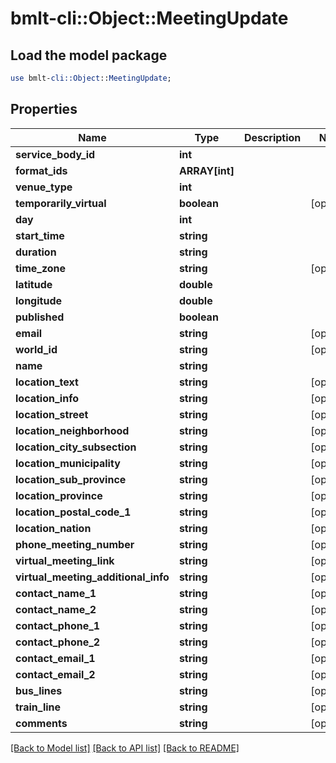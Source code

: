 # bmlt-cli::Object::MeetingUpdate

## Load the model package
```perl
use bmlt-cli::Object::MeetingUpdate;
```

## Properties
Name | Type | Description | Notes
------------ | ------------- | ------------- | -------------
**service_body_id** | **int** |  | 
**format_ids** | **ARRAY[int]** |  | 
**venue_type** | **int** |  | 
**temporarily_virtual** | **boolean** |  | [optional] 
**day** | **int** |  | 
**start_time** | **string** |  | 
**duration** | **string** |  | 
**time_zone** | **string** |  | [optional] 
**latitude** | **double** |  | 
**longitude** | **double** |  | 
**published** | **boolean** |  | 
**email** | **string** |  | [optional] 
**world_id** | **string** |  | [optional] 
**name** | **string** |  | 
**location_text** | **string** |  | [optional] 
**location_info** | **string** |  | [optional] 
**location_street** | **string** |  | [optional] 
**location_neighborhood** | **string** |  | [optional] 
**location_city_subsection** | **string** |  | [optional] 
**location_municipality** | **string** |  | [optional] 
**location_sub_province** | **string** |  | [optional] 
**location_province** | **string** |  | [optional] 
**location_postal_code_1** | **string** |  | [optional] 
**location_nation** | **string** |  | [optional] 
**phone_meeting_number** | **string** |  | [optional] 
**virtual_meeting_link** | **string** |  | [optional] 
**virtual_meeting_additional_info** | **string** |  | [optional] 
**contact_name_1** | **string** |  | [optional] 
**contact_name_2** | **string** |  | [optional] 
**contact_phone_1** | **string** |  | [optional] 
**contact_phone_2** | **string** |  | [optional] 
**contact_email_1** | **string** |  | [optional] 
**contact_email_2** | **string** |  | [optional] 
**bus_lines** | **string** |  | [optional] 
**train_line** | **string** |  | [optional] 
**comments** | **string** |  | [optional] 

[[Back to Model list]](../README.md#documentation-for-models) [[Back to API list]](../README.md#documentation-for-api-endpoints) [[Back to README]](../README.md)


